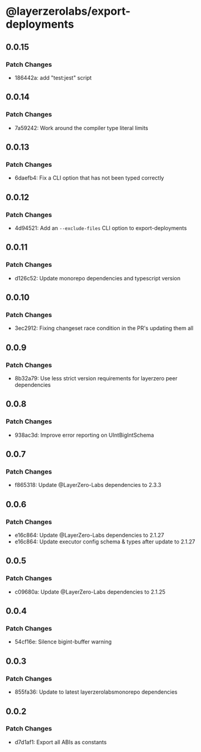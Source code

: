 # @layerzerolabs/export-deployments

## 0.0.15

### Patch Changes

- 186442a: add "test:jest" script

## 0.0.14

### Patch Changes

- 7a59242: Work around the compiler type literal limits

## 0.0.13

### Patch Changes

- 6daefb4: Fix a CLI option that has not been typed correctly

## 0.0.12

### Patch Changes

- 4d94521: Add an `--exclude-files` CLI option to export-deployments

## 0.0.11

### Patch Changes

- d126c52: Update monorepo dependencies and typescript version

## 0.0.10

### Patch Changes

- 3ec2912: Fixing changeset race condition in the PR's updating them all

## 0.0.9

### Patch Changes

- 8b32a79: Use less strict version requirements for layerzero peer dependencies

## 0.0.8

### Patch Changes

- 938ac3d: Improve error reporting on UIntBigIntSchema

## 0.0.7

### Patch Changes

- f865318: Update @LayerZero-Labs dependencies to 2.3.3

## 0.0.6

### Patch Changes

- e16c864: Update @LayerZero-Labs dependencies to 2.1.27
- e16c864: Update executor config schema & types after update to 2.1.27

## 0.0.5

### Patch Changes

- c09680a: Update @LayerZero-Labs dependencies to 2.1.25

## 0.0.4

### Patch Changes

- 54cf16e: Silence bigint-buffer warning

## 0.0.3

### Patch Changes

- 855fa36: Update to latest layerzerolabsmonorepo dependencies

## 0.0.2

### Patch Changes

- d7d1af1: Export all ABIs as constants
